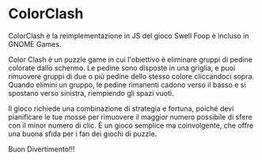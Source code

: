 # ColorClash

ColorClash è la reimplementazione in JS del gioco Swell Foop è incluso in GNOME Games.


Color Clash è un puzzle game in cui l'obiettivo è eliminare gruppi di pedine colorate dallo schermo. 
Le pedine sono disposte in una griglia, e puoi rimuovere gruppi di due o più pedine dello stesso colore cliccandoci sopra. Quando elimini un gruppo, le pedine rimanenti cadono verso il basso e si spostano verso sinistra, riempiendo gli spazi vuoti.

Il gioco richiede una combinazione di strategia e fortuna, poiché devi pianificare le tue mosse per rimuovere il maggior numero possibile di sfere con il minor numero di clic. È un gioco semplice ma coinvolgente, che offre una buona sfida per i fan dei giochi di puzzle.

Buon Divertimento!!!
